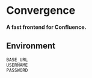 # Convergence

**A fast frontend for Confluence.**

## Environment

```
BASE_URL
USERNAME
PASSWORD
```
